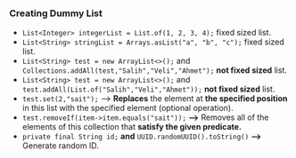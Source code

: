 ### Creating Dummy List
- `List<Integer> integerList = List.of(1, 2, 3, 4);` fixed sized list.
- `List<String> stringList = Arrays.asList("a", "b", "c");` fixed sized list.
- `List<String> test = new ArrayList<>();` and `Collections.addAll(test,"Salih","Veli","Ahmet");` **not fixed sized** list.
- `List<String> test = new ArrayList<>();` and `test.addAll(List.of("Salih","Veli","Ahmet"));` **not fixed sized** list.
- `test.set(2,"sait");` --> **Replaces** the element at **the specified position** in this list with the specified element (optional operation).
- `test.removeIf(item->item.equals("sait"));` **-->** Removes all of the elements of this collection that **satisfy the given predicate.**
- `private final String id;` **and** `UUID.randomUUID().toString()` **-->** Generate random ID.


